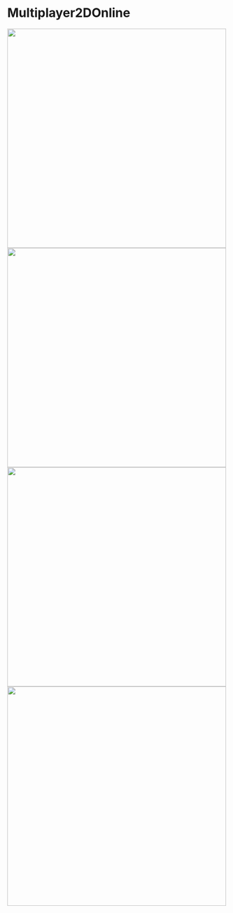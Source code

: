 # Multiplayer2DOnline
 <img src="https://github.com/dogukanozcan/Multiplayer2DOnline/assets/26368153/4970b718-7619-4dce-a8bc-e87a95323aff.png" height="500">
  <img src="https://github.com/dogukanozcan/Multiplayer2DOnline/assets/26368153/87b9c789-6171-4815-a690-3dd21e75cc4a.png" height="500">
   <img src="https://github.com/dogukanozcan/Multiplayer2DOnline/assets/26368153/4b79ee49-8379-46f1-a528-74f1f7961af2.png" height="500">
    <img src="https://github.com/dogukanozcan/Multiplayer2DOnline/assets/26368153/da604a35-eb88-4494-a2a6-6413336a2e97.png" height="500">
